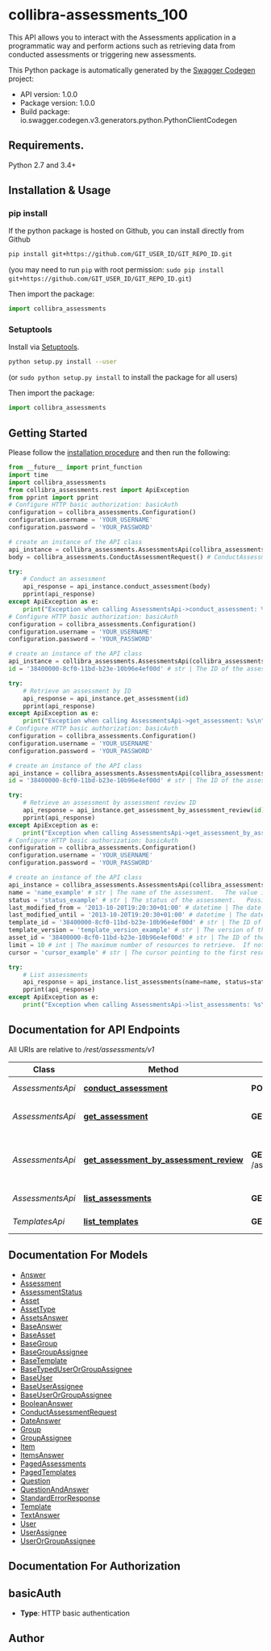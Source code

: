 # collibra-assessments_100
This API allows you to interact with the Assessments application in a programmatic way and perform actions such as retrieving data from conducted assessments or triggering new assessments.

This Python package is automatically generated by the [Swagger Codegen](https://github.com/swagger-api/swagger-codegen) project:

- API version: 1.0.0
- Package version: 1.0.0
- Build package: io.swagger.codegen.v3.generators.python.PythonClientCodegen

## Requirements.

Python 2.7 and 3.4+

## Installation & Usage
### pip install

If the python package is hosted on Github, you can install directly from Github

```sh
pip install git+https://github.com/GIT_USER_ID/GIT_REPO_ID.git
```
(you may need to run `pip` with root permission: `sudo pip install git+https://github.com/GIT_USER_ID/GIT_REPO_ID.git`)

Then import the package:
```python
import collibra_assessments 
```

### Setuptools

Install via [Setuptools](http://pypi.python.org/pypi/setuptools).

```sh
python setup.py install --user
```
(or `sudo python setup.py install` to install the package for all users)

Then import the package:
```python
import collibra_assessments
```

## Getting Started

Please follow the [installation procedure](#installation--usage) and then run the following:

```python
from __future__ import print_function
import time
import collibra_assessments
from collibra_assessments.rest import ApiException
from pprint import pprint
# Configure HTTP basic authorization: basicAuth
configuration = collibra_assessments.Configuration()
configuration.username = 'YOUR_USERNAME'
configuration.password = 'YOUR_PASSWORD'

# create an instance of the API class
api_instance = collibra_assessments.AssessmentsApi(collibra_assessments.ApiClient(configuration))
body = collibra_assessments.ConductAssessmentRequest() # ConductAssessmentRequest | 

try:
    # Conduct an assessment
    api_response = api_instance.conduct_assessment(body)
    pprint(api_response)
except ApiException as e:
    print("Exception when calling AssessmentsApi->conduct_assessment: %s\n" % e)
# Configure HTTP basic authorization: basicAuth
configuration = collibra_assessments.Configuration()
configuration.username = 'YOUR_USERNAME'
configuration.password = 'YOUR_PASSWORD'

# create an instance of the API class
api_instance = collibra_assessments.AssessmentsApi(collibra_assessments.ApiClient(configuration))
id = '38400000-8cf0-11bd-b23e-10b96e4ef00d' # str | The ID of the assessment.

try:
    # Retrieve an assessment by ID
    api_response = api_instance.get_assessment(id)
    pprint(api_response)
except ApiException as e:
    print("Exception when calling AssessmentsApi->get_assessment: %s\n" % e)
# Configure HTTP basic authorization: basicAuth
configuration = collibra_assessments.Configuration()
configuration.username = 'YOUR_USERNAME'
configuration.password = 'YOUR_PASSWORD'

# create an instance of the API class
api_instance = collibra_assessments.AssessmentsApi(collibra_assessments.ApiClient(configuration))
id = '38400000-8cf0-11bd-b23e-10b96e4ef00d' # str | The ID of the assessment review asset.

try:
    # Retrieve an assessment by assessment review ID
    api_response = api_instance.get_assessment_by_assessment_review(id)
    pprint(api_response)
except ApiException as e:
    print("Exception when calling AssessmentsApi->get_assessment_by_assessment_review: %s\n" % e)
# Configure HTTP basic authorization: basicAuth
configuration = collibra_assessments.Configuration()
configuration.username = 'YOUR_USERNAME'
configuration.password = 'YOUR_PASSWORD'

# create an instance of the API class
api_instance = collibra_assessments.AssessmentsApi(collibra_assessments.ApiClient(configuration))
name = 'name_example' # str | The name of the assessment.   The value is case-insensitive and it returns results that contain this value.  (optional)
status = 'status_example' # str | The status of the assessment.   Possible values are: `DRAFT`, `SUBMITTED`, `COMPLETED` or `OBSOLETE`. The value is case-insensitive. An invalid value results in an error response.  (optional)
last_modified_from = '2013-10-20T19:20:30+01:00' # datetime | The date and time that defines the start of the period when the assessment was last updated, including this timestamp. (optional)
last_modified_until = '2013-10-20T19:20:30+01:00' # datetime | The date and time that defines the end of the period when the assessment was last updated, excluding this timestamp. (optional)
template_id = '38400000-8cf0-11bd-b23e-10b96e4ef00d' # str | The ID of the template. (optional)
template_version = 'template_version_example' # str | The version of the template.   Use `LATEST` to retrieve assessments that are on the latest version of a particular `templateId`. For other values, it returns results that have an exact match.  (optional)
asset_id = '38400000-8cf0-11bd-b23e-10b96e4ef00d' # str | The ID of the asset the assessment relates to. (optional)
limit = 10 # int | The maximum number of resources to retrieve.  If not set, the default limit of `10` is be used. The maximum value for this parameter is `50`.  (optional) (default to 10)
cursor = 'cursor_example' # str | The cursor pointing to the first resource to be included in the response. This cursor cannot be created and must have been extracted from a response returned by a previous API call.  If this parameter is missing, the API returns the resources starting from the first available resource, at index `0`.  (optional)

try:
    # List assessments
    api_response = api_instance.list_assessments(name=name, status=status, last_modified_from=last_modified_from, last_modified_until=last_modified_until, template_id=template_id, template_version=template_version, asset_id=asset_id, limit=limit, cursor=cursor)
    pprint(api_response)
except ApiException as e:
    print("Exception when calling AssessmentsApi->list_assessments: %s\n" % e)
```

## Documentation for API Endpoints

All URIs are relative to */rest/assessments/v1*

Class | Method | HTTP request | Description
------------ | ------------- | ------------- | -------------
*AssessmentsApi* | [**conduct_assessment**](docs/AssessmentsApi.md#conduct_assessment) | **POST** /assessments/conduct | Conduct an assessment
*AssessmentsApi* | [**get_assessment**](docs/AssessmentsApi.md#get_assessment) | **GET** /assessments/{id} | Retrieve an assessment by ID
*AssessmentsApi* | [**get_assessment_by_assessment_review**](docs/AssessmentsApi.md#get_assessment_by_assessment_review) | **GET** /assessments/byAssessmentReview/{id} | Retrieve an assessment by assessment review ID
*AssessmentsApi* | [**list_assessments**](docs/AssessmentsApi.md#list_assessments) | **GET** /assessments | List assessments
*TemplatesApi* | [**list_templates**](docs/TemplatesApi.md#list_templates) | **GET** /templates | List templates

## Documentation For Models

 - [Answer](docs/Answer.md)
 - [Assessment](docs/Assessment.md)
 - [AssessmentStatus](docs/AssessmentStatus.md)
 - [Asset](docs/Asset.md)
 - [AssetType](docs/AssetType.md)
 - [AssetsAnswer](docs/AssetsAnswer.md)
 - [BaseAnswer](docs/BaseAnswer.md)
 - [BaseAsset](docs/BaseAsset.md)
 - [BaseGroup](docs/BaseGroup.md)
 - [BaseGroupAssignee](docs/BaseGroupAssignee.md)
 - [BaseTemplate](docs/BaseTemplate.md)
 - [BaseTypedUserOrGroupAssignee](docs/BaseTypedUserOrGroupAssignee.md)
 - [BaseUser](docs/BaseUser.md)
 - [BaseUserAssignee](docs/BaseUserAssignee.md)
 - [BaseUserOrGroupAssignee](docs/BaseUserOrGroupAssignee.md)
 - [BooleanAnswer](docs/BooleanAnswer.md)
 - [ConductAssessmentRequest](docs/ConductAssessmentRequest.md)
 - [DateAnswer](docs/DateAnswer.md)
 - [Group](docs/Group.md)
 - [GroupAssignee](docs/GroupAssignee.md)
 - [Item](docs/Item.md)
 - [ItemsAnswer](docs/ItemsAnswer.md)
 - [PagedAssessments](docs/PagedAssessments.md)
 - [PagedTemplates](docs/PagedTemplates.md)
 - [Question](docs/Question.md)
 - [QuestionAndAnswer](docs/QuestionAndAnswer.md)
 - [StandardErrorResponse](docs/StandardErrorResponse.md)
 - [Template](docs/Template.md)
 - [TextAnswer](docs/TextAnswer.md)
 - [User](docs/User.md)
 - [UserAssignee](docs/UserAssignee.md)
 - [UserOrGroupAssignee](docs/UserOrGroupAssignee.md)

## Documentation For Authorization


## basicAuth

- **Type**: HTTP basic authentication


## Author


